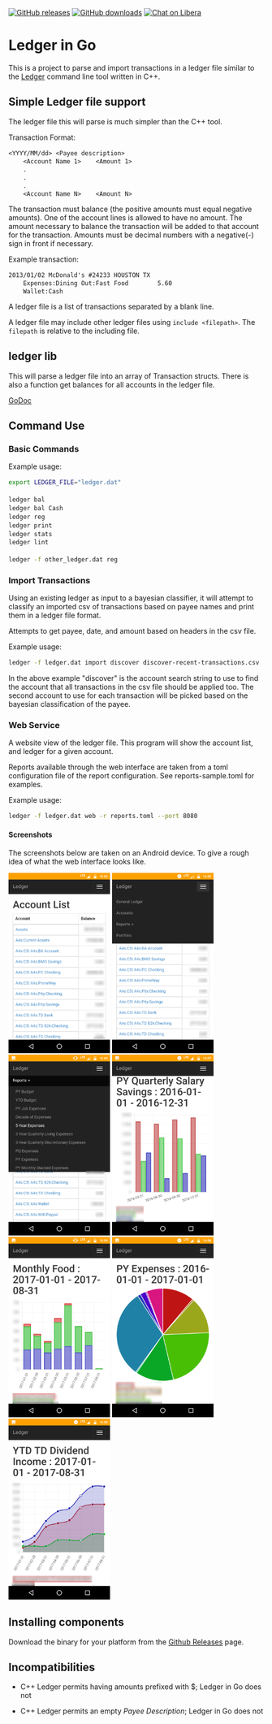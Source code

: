 [![GitHub releases](https://img.shields.io/github/tag/howeyc/ledger.svg)](https://github.com/howeyc/ledger/releases)
[![GitHub downloads](https://img.shields.io/github/downloads/howeyc/ledger/total.svg?logo=github&logoColor=lime)](https://github.com/howeyc/ledger/releases)
[![Chat on Libera](https://img.shields.io/badge/chat-libera-blue.svg)](https://matrix.to/#/#plaintextaccounting:libera.chat)

# Ledger in Go

This is a project to parse and import transactions in a ledger file similar
to the [Ledger](http://ledger-cli.org) command line tool written in C++.

## Simple Ledger file support

The ledger file this will parse is much simpler than the C++ tool.

Transaction Format:

    <YYYY/MM/dd> <Payee description>
        <Account Name 1>    <Amount 1>
        .
        .
        .
        <Account Name N>    <Amount N>
 
The transaction must balance (the positive amounts must equal negative amounts).
One of the account lines is allowed to have no amount. The amount necessary
to balance the transaction will be added to that account for the transaction.
Amounts must be decimal numbers with a negative(-) sign in front if necessary.

Example transaction:

    2013/01/02 McDonald's #24233 HOUSTON TX
        Expenses:Dining Out:Fast Food        5.60
        Wallet:Cash

A ledger file is a list of transactions separated by a blank line.

A ledger file may include other ledger files using `include <filepath>`. The
`filepath` is relative to the including file.


## ledger lib

This will parse a ledger file into an array of Transaction structs.
There is also a function get balances for all accounts in the ledger file.

[GoDoc](https://pkg.go.dev/github.com/howeyc/ledger/)

## Command Use

### Basic Commands

Example usage:
```sh
export LEDGER_FILE="ledger.dat"

ledger bal
ledger bal Cash
ledger reg
ledger print
ledger stats
ledger lint

ledger -f other_ledger.dat reg
```

### Import Transactions

Using an existing ledger as input to a bayesian classifier, it will attempt to
classify an imported csv of transactions based on payee names and print them in
a ledger file format. 

Attempts to get payee, date, and amount based on headers in the csv file.

Example usage:
```sh
ledger -f ledger.dat import discover discover-recent-transactions.csv
```

In the above example "discover" is the account search string to use to find
the account that all transactions in the csv file should be applied too. The
second account to use for each transaction will be picked based on the
bayesian classification of the payee.

### Web Service

A website view of the ledger file. This program will show the account list,
and ledger for a given account.

Reports available through the web interface are taken from a toml configuration
file of the report configuration. See reports-sample.toml for examples.

Example usage:
```sh
ledger -f ledger.dat web -r reports.toml --port 8080
```

#### Screenshots

The screenshots below are taken on an Android device. To give a rough idea of what the web interface looks like.

<img width=200 src="ledger/cmd/web_screenshots/index.png"> <img width=200 src="ledger/cmd/web_screenshots/nav.png"> <img width=200 src="ledger/cmd/web_screenshots/navreports.png">
<img width=200 src="ledger/cmd/web_screenshots/bar.png"> <img width=200 src="ledger/cmd/web_screenshots/stackedbar.png"> <img width=200 src="ledger/cmd/web_screenshots/pie.png"> <img width=200 src="ledger/cmd/web_screenshots/line.png">

## Installing components

Download the binary for your platform from the [Github Releases](https://github.com/howeyc/ledger/releases) page.

## Incompatibilities

- C++ Ledger permits having amounts prefixed with $; Ledger in Go does not

- C++ Ledger permits an empty *Payee Description*; Ledger in Go does not
